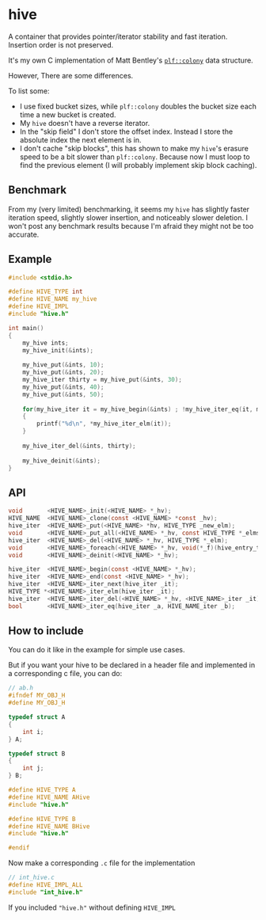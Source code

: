 # hive
A container that provides pointer/iterator stability and fast iteration. Insertion order is not preserved.

It's my own C implementation of Matt Bentley's [`plf::colony`](https://github.com/mattreecebentley/plf_colony) data structure.

However, There are some differences.

To list some:
- I use fixed bucket sizes, while `plf::colony` doubles the bucket size each time a new bucket is created.
- My `hive` doesn't have a reverse iterator.
- In the "skip field" I don't store the offset index. Instead I store the absolute index the next element is in.
- I don't cache "skip blocks", this has shown to make my `hive`'s erasure speed to be a bit slower than `plf::colony`. Because now I must loop to find the previous element (I will probably implement skip block caching).

## Benchmark

From my (very limited) benchmarking, it seems my `hive` has slightly faster iteration speed, slightly slower insertion, and noticeably slower deletion.
I won't post any benchmark results because I'm afraid they might not be too accurate.

## Example

```C
#include <stdio.h>

#define HIVE_TYPE int
#define HIVE_NAME my_hive
#define HIVE_IMPL
#include "hive.h"

int main()
{
    my_hive ints;
    my_hive_init(&ints);
    
    my_hive_put(&ints, 10);
    my_hive_put(&ints, 20);
    my_hive_iter thirty = my_hive_put(&ints, 30);
    my_hive_put(&ints, 40);
    my_hive_put(&ints, 50);
    
    for(my_hive_iter it = my_hive_begin(&ints) ; !my_hive_iter_eq(it, my_hive_end(&ints)) ; it = my_hive_iter_next(it))
    {
        printf("%d\n", *my_hive_iter_elm(it));
    }
    
    my_hive_iter_del(&ints, thirty);
    
    my_hive_deinit(&ints);
}
```

## API
```C
void       <HIVE_NAME>_init(<HIVE_NAME> *_hv);
HIVE_NAME  <HIVE_NAME>_clone(const <HIVE_NAME> *const _hv);
hive_iter  <HIVE_NAME>_put(<HIVE_NAME> *hv, HIVE_TYPE _new_elm);
void       <HIVE_NAME>_put_all(<HIVE_NAME> *_hv, const HIVE_TYPE *_elms, size_t _nelms);
hive_iter  <HIVE_NAME>_del(<HIVE_NAME> *_hv, HIVE_TYPE *_elm);
void       <HIVE_NAME>_foreach(<HIVE_NAME> *_hv, void(*_f)(hive_entry_t*,void*), void *_arg);
void       <HIVE_NAME>_deinit(<HIVE_NAME> *_hv);

hive_iter  <HIVE_NAME>_begin(const <HIVE_NAME> *_hv);
hive_iter  <HIVE_NAME>_end(const <HIVE_NAME> *_hv);
hive_iter  <HIVE_NAME>_iter_next(hive_iter _it);
HIVE_TYPE *<HIVE_NAME>_iter_elm(hive_iter _it);
hive_iter  <HIVE_NAME>_iter_del(<HIVE_NAME> *_hv, <HIVE_NAME>_iter _it);
bool       <HIVE_NAME>_iter_eq(hive_iter _a, HIVE_NAME_iter _b);
```

## How to include
You can do it like in the example for simple use cases.

But if you want your hive to be declared in a header file and implemented in a corresponding c file, you can do:

```C
// ab.h
#ifndef MY_OBJ_H
#define MY_OBJ_H

typedef struct A
{
    int i;
} A;

typedef struct B
{
    int j;
} B;

#define HIVE_TYPE A
#define HIVE_NAME AHive
#include "hive.h"

#define HIVE_TYPE B
#define HIVE_NAME BHive
#include "hive.h"

#endif
```

Now make a corresponding `.c` file for the implementation

```C
// int_hive.c
#define HIVE_IMPL_ALL
#include "int_hive.h"
```
If you included `"hive.h"` without defining `HIVE_IMPL`

